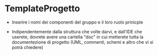 # TemplateProgetto 

* Inserire i nomi dei componenti del gruppo e il loro ruolo prinicple

* Indipendentemente dalla struttura che volte darvi, e dall'IDE che userete, dovrete avere una cartella "doc" in cui metterete tutta la documentezione di progetto (UML, commenti, schemi e altro che vi si potrà chiedere)
